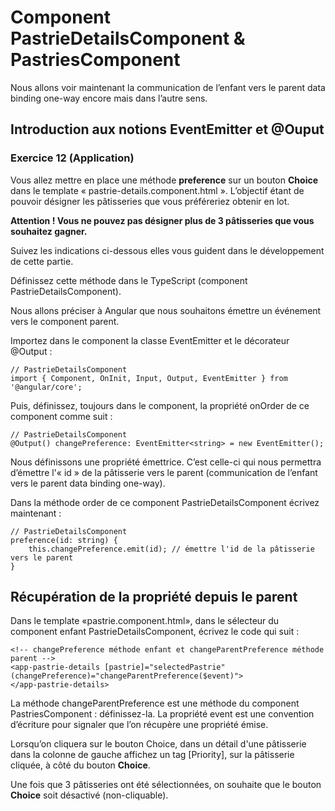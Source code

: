 # Component PastrieDetailsComponent & PastriesComponent

Nous allons voir maintenant la communication de l’enfant vers le parent data
binding one-way encore mais dans l’autre sens.

## Introduction aux notions EventEmitter et @Ouput ##

### Exercice 12 (Application)

Vous allez mettre en place une méthode **preference** sur un bouton **Choice** dans le
template « pastrie-details.component.html ». L’objectif étant de pouvoir désigner les pâtisseries 
que vous préféreriez obtenir en lot.  

**Attention ! Vous ne pouvez pas désigner plus de 3 pâtisseries que vous souhaitez gagner.**

Suivez les indications ci-dessous elles vous guident dans le développement de
cette partie.

Définissez cette méthode dans le TypeScript (component PastrieDetailsComponent).

Nous allons préciser à Angular que nous souhaitons émettre un événement vers
le component parent.

Importez dans le component la classe EventEmitter et le décorateur @Output :

```angularjs
// PastrieDetailsComponent
import { Component, OnInit, Input, Output, EventEmitter } from '@angular/core';
```

Puis, définissez, toujours dans le component, la propriété onOrder de ce component
comme suit :

```angularjs
// PastrieDetailsComponent
@Output() changePreference: EventEmitter<string> = new EventEmitter();
```

Nous définissons une propriété émettrice. C’est celle-ci qui nous permettra
d’émettre l'« id » de la pâtisserie vers le parent (communication de l’enfant vers le parent
data binding one-way).

Dans la méthode order de ce component PastrieDetailsComponent écrivez maintenant :

```angularjs
// PastrieDetailsComponent
preference(id: string) {
    this.changePreference.emit(id); // émettre l'id de la pâtisserie vers le parent
}
```

## Récupération de la propriété depuis le parent

Dans le template «pastrie.component.html», dans le sélecteur du component
enfant PastrieDetailsComponent, écrivez le code qui suit :

```angular2html
<!-- changePreference méthode enfant et changeParentPreference méthode parent -->
<app-pastrie-details [pastrie]="selectedPastrie" (changePreference)="changeParentPreference($event)">
</app-pastrie-details>
```

La méthode changeParentPreference est une méthode du component PastriesComponent :
définissez-la. La propriété event est une convention d’écriture pour signaler que
l’on récupère une propriété émise.

Lorsqu’on cliquera sur le bouton Choice, dans un détail d'une pâtisserie dans la colonne de
gauche affichez un tag [Priority], sur la pâtisserie cliquée, à côté du bouton **Choice**.

Une fois que 3 pâtisseries ont été sélectionnées, on souhaite que le bouton **Choice** soit désactivé (non-cliquable).